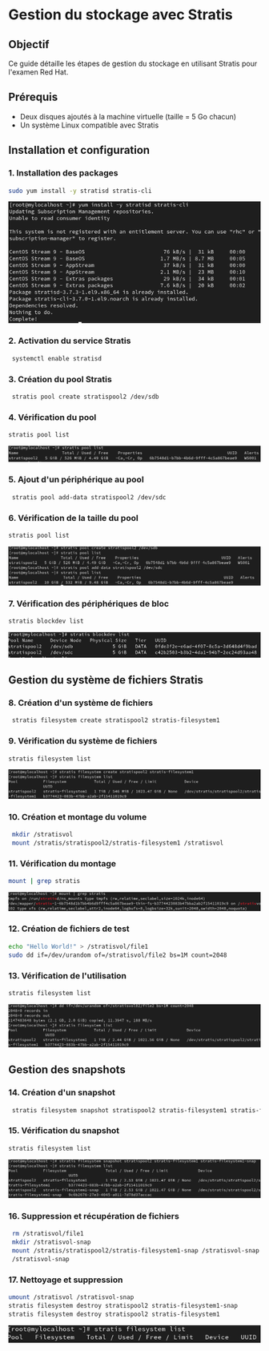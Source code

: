 # Gestion du stockage avec Stratis

## Objectif
Ce guide détaille les étapes de gestion du stockage en utilisant Stratis pour l'examen Red Hat.

## Prérequis
- Deux disques ajoutés à la machine virtuelle (taille = 5 Go chacun)
- Un système Linux compatible avec Stratis

## Installation et configuration

### 1. Installation des packages
```sh
sudo yum install -y stratisd stratis-cli
```
 ![hostonly](cap/cap1.png)

### 2. Activation du service Stratis
```sh
 systemctl enable stratisd
```

### 3. Création du pool Stratis
```sh
 stratis pool create stratispool2 /dev/sdb
```

### 4. Vérification du pool
```sh
stratis pool list
```
 ![hostonly](cap/cap2.png)
 
### 5. Ajout d'un périphérique au pool
```sh
 stratis pool add-data stratispool2 /dev/sdc
```

### 6. Vérification de la taille du pool
```sh
stratis pool list
```
 ![hostonly](cap/cap3.png)
 
### 7. Vérification des périphériques de bloc
```sh
stratis blockdev list
```
 ![hostonly](cap/cap4.png)
 
## Gestion du système de fichiers Stratis

### 8. Création d'un système de fichiers
```sh
 stratis filesystem create stratispool2 stratis-filesystem1
```

### 9. Vérification du système de fichiers
```sh
stratis filesystem list
```
 ![hostonly](cap/cap5.png)
 
### 10. Création et montage du volume
```sh
 mkdir /stratisvol
 mount /stratis/stratispool2/stratis-filesystem1 /stratisvol
```

### 11. Vérification du montage
```sh
mount | grep stratis
```
 ![hostonly](cap/cap6.png)

 
### 12. Création de fichiers de test
```sh
echo "Hello World!" > /stratisvol/file1
sudo dd if=/dev/urandom of=/stratisvol/file2 bs=1M count=2048
```

### 13. Vérification de l'utilisation
```sh
stratis filesystem list
```
 ![hostonly](cap/cap7.png)

## Gestion des snapshots

### 14. Création d'un snapshot
```sh
 stratis filesystem snapshot stratispool2 stratis-filesystem1 stratis-filesystem1-snap
```

### 15. Vérification du snapshot
```sh
stratis filesystem list
```
 ![hostonly](cap/cap8.png)

 
### 16. Suppression et récupération de fichiers
```sh
 rm /stratisvol/file1
 mkdir /stratisvol-snap
 mount /stratis/stratispool2/stratis-filesystem1-snap /stratisvol-snap
 /stratisvol-snap
```

### 17. Nettoyage et suppression
```sh
umount /stratisvol /stratisvol-snap
stratis filesystem destroy stratispool2 stratis-filesystem1-snap
stratis filesystem destroy stratispool2 stratis-filesystem1
```


 ![hostonly](cap/cap9.png)
